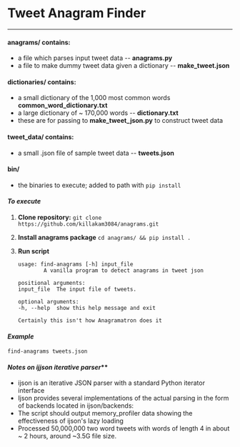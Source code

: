 # Tweet Anagram Finder
---
#### **anagrams/ contains:** 
- a file which parses input tweet data -- **anagrams.py**
- a file to make dummy tweet data given a dictionary -- **make_tweet.json**

#### **dictionaries/ contains:** 
- a small dictionary of the 1,000 most common words **common_word_dictionary.txt**
- a large dictionary of ~ 170,000 words -- **dictionary.txt**
- these are for passing to **make_tweet_json.py** to construct tweet data

#### **tweet_data/ contains:** 
- a small .json file of sample tweet data -- **tweets.json**

#### **bin/**
- the binaries to execute; added to path with `pip install`

#### _To execute_
1. **Clone repository:** 
`git clone https://github.com/killakam3084/anagrams.git`
2. **Install anagrams package** `cd anagrams/ && pip install .` 
3.  **Run script** 
		
		usage: find-anagrams [-h] input_file
				A vanilla program to detect anagrams in tweet json

		positional arguments:
		input_file  The input file of tweets.

		optional arguments:
		-h, --help  show this help message and exit

		Certainly this isn't how Anagramatron does it


#### _Example_
	find-anagrams tweets.json

#### *Notes on ijjson iterative parser***
- ijson is an iterative JSON parser with a standard Python iterator interface
- Ijson provides several implementations of the actual parsing in the form of backends located in ijson/backends:
- The script should output memory_profiler data showing the effectiveness of ijson's lazy loading
- Processed 50,000,000 two word tweets with words of length 4 in about ~ 2 hours, around ~3.5G file size.
